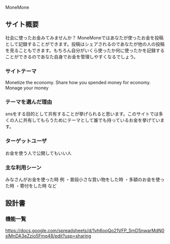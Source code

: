 MoneMone

## サイト概要
社会に使ったお金みてみませんか？
MoneMoneではあなたが使ったお金を投稿として記録することができます。投稿はシェアされるのであなたが他の人の投稿を見ることもできます。もちろん自分がいくら使ったか何に使ったかを記録することができるのであなた自身でお金を管理しやすくなるでしょう。

### サイトテーマ
Monetize the economy. Share how you spended money for economy. Monage your money

### テーマを選んだ理由
snsをする目的として共有することが挙げられると思います。このサイトでは多くの人に共有してもらうためにテーマとして誰でも持っているお金を挙げています。

### ターゲットユーザ
お金を使う人で公開してもいい人

### 主な利用シーン
みなさんがお金を使った時
    例
    ・普段小さな買い物をした時
    ・多額のお金を使った時
    ・寄付をした時
    など

## 設計書

### 機能一覧
https://docs.google.com/spreadsheets/d/1vh6ooQo21VFP_5mD5nwarMdN0slMnDA3eZzio5Fmq48/edit?usp=sharing